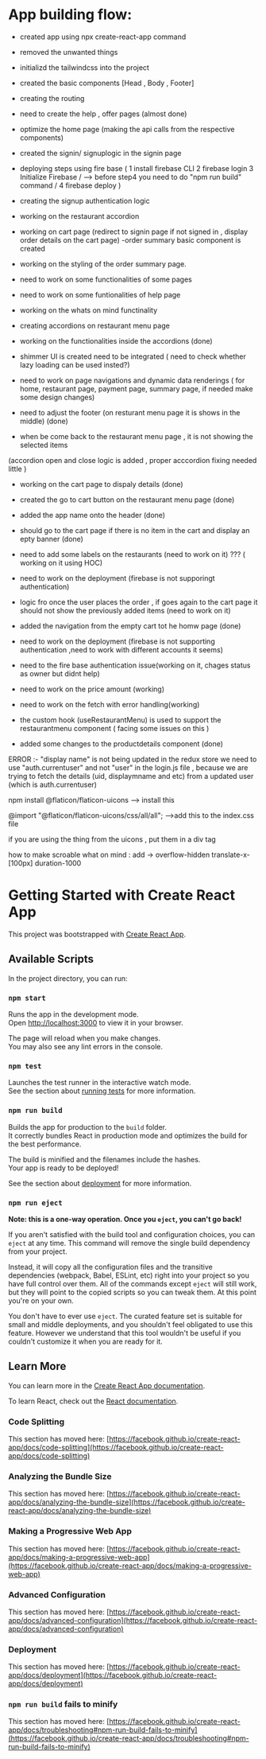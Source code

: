 
# App building flow:
- created app using npx create-react-app command
- removed the unwanted things
- initializd the tailwindcss into the project
- created the basic components [Head , Body , Footer]
- creating the routing 
- need to create the help , offer pages (almost done)
- optimize the home page (making the api calls from the respective components)
- created the signin/ signuplogic in the signin page
- deploying steps using fire base ( 1 install firebase CLI  2 firebase login 3 Initialize Firebase  / --> before step4 you need to do "npm run build" command /  4 firebase deploy )
- creating the signup authentication logic
- working on the restaurant accordion
- working on cart page (redirect to signin page if not signed in , display order details on the cart page)
-order summary basic component is created 
- working on the styling of the order summary page.
- need to work on some functionalities of some pages
- need to work on some funtionalities of help page
- working on the whats on mind functinality 
- creating accordions on restaurant menu page 
- working on the functionalities inside the accordions (done)
- shimmer UI is created need to be integrated ( need to check whether lazy loading can be used insted?)
- need to work on page navigations and dynamic data renderings ( for home, restaurant page, payment page, summary page, if needed make some design changes)
- need to adjust the footer (on resturant menu page it is shows in the middle) (done)


- when be come back to the restaurant menu page , it is not showing the selected items

(accordion open and close logic is added , proper acccordion fixing needed little )

- working on the cart page to dispaly details  (done)
- created the go to cart button on the restaurant menu page  (done)
- added the app name onto the header (done)
- should  go to the cart page if there is no item in the cart and display an epty banner (done)
- need to add some labels on the restaurants (need to work on it)  ??? ( working on it using HOC)

- need to work on the deployment (firebase is not supporingt authentication)

- logic fro once the user places the order , if goes again to the cart page it should not show the previously added items (need to work on it)


- added the navigation from the empty cart tot he homw page (done)


- need to work on the deployment (firebase is not supporting authentication ,need to work with different accounts it seems)
- need to the fire base authentication issue(working on it, chages status as owner but didnt help)

- need to work on the price amount (working)
- need to work on the fetch with error handling(working)


- the custom hook (useRestaurantMenu) is used to support the restaurantmenu component ( facing some issues on this )


- added some changes to the productdetails component (done) 




ERROR :- "display name" is not being updated in the redux store
we need to use "auth.currentuser" and not "user" in the login.js file , because we are trying to fetch the details (uid, displaymname and etc) from a updated user (which is auth.currentuser)




npm install @flaticon/flaticon-uicons --> install this

@import "@flaticon/flaticon-uicons/css/all/all";  -->add this to the index.css file

if you are using the thing from the uicons , put them in a div tag



how to make scroable what on mind :
add -> overflow-hidden
translate-x-[100px] duration-1000


# Getting Started with Create React App

This project was bootstrapped with [Create React App](https://github.com/facebook/create-react-app).


## Available Scripts

In the project directory, you can run:

### `npm start`

Runs the app in the development mode.\
Open [http://localhost:3000](http://localhost:3000) to view it in your browser.

The page will reload when you make changes.\
You may also see any lint errors in the console.

### `npm test`

Launches the test runner in the interactive watch mode.\
See the section about [running tests](https://facebook.github.io/create-react-app/docs/running-tests) for more information.

### `npm run build`

Builds the app for production to the `build` folder.\
It correctly bundles React in production mode and optimizes the build for the best performance.

The build is minified and the filenames include the hashes.\
Your app is ready to be deployed!

See the section about [deployment](https://facebook.github.io/create-react-app/docs/deployment) for more information.

### `npm run eject`

**Note: this is a one-way operation. Once you `eject`, you can't go back!**

If you aren't satisfied with the build tool and configuration choices, you can `eject` at any time. This command will remove the single build dependency from your project.

Instead, it will copy all the configuration files and the transitive dependencies (webpack, Babel, ESLint, etc) right into your project so you have full control over them. All of the commands except `eject` will still work, but they will point to the copied scripts so you can tweak them. At this point you're on your own.

You don't have to ever use `eject`. The curated feature set is suitable for small and middle deployments, and you shouldn't feel obligated to use this feature. However we understand that this tool wouldn't be useful if you couldn't customize it when you are ready for it.

## Learn More

You can learn more in the [Create React App documentation](https://facebook.github.io/create-react-app/docs/getting-started).

To learn React, check out the [React documentation](https://reactjs.org/).

### Code Splitting

This section has moved here: [https://facebook.github.io/create-react-app/docs/code-splitting](https://facebook.github.io/create-react-app/docs/code-splitting)

### Analyzing the Bundle Size

This section has moved here: [https://facebook.github.io/create-react-app/docs/analyzing-the-bundle-size](https://facebook.github.io/create-react-app/docs/analyzing-the-bundle-size)

### Making a Progressive Web App

This section has moved here: [https://facebook.github.io/create-react-app/docs/making-a-progressive-web-app](https://facebook.github.io/create-react-app/docs/making-a-progressive-web-app)

### Advanced Configuration

This section has moved here: [https://facebook.github.io/create-react-app/docs/advanced-configuration](https://facebook.github.io/create-react-app/docs/advanced-configuration)

### Deployment

This section has moved here: [https://facebook.github.io/create-react-app/docs/deployment](https://facebook.github.io/create-react-app/docs/deployment)

### `npm run build` fails to minify

This section has moved here: [https://facebook.github.io/create-react-app/docs/troubleshooting#npm-run-build-fails-to-minify](https://facebook.github.io/create-react-app/docs/troubleshooting#npm-run-build-fails-to-minify)
